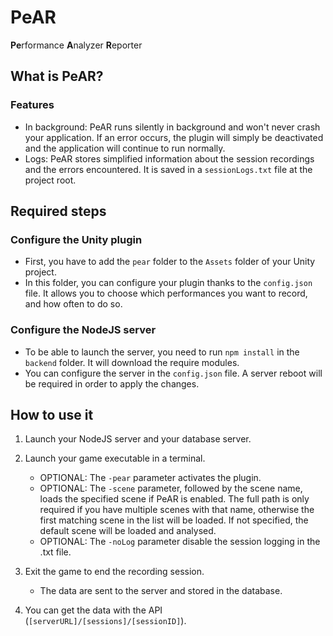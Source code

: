 # PeAR
**Pe**rformance **A**nalyzer **R**eporter

## What is PeAR?

### Features

* In background: PeAR runs silently in background and won't never crash your application.
    If an error occurs, the plugin will simply be deactivated and the application will continue to run normally.
* Logs: PeAR stores simplified information about the session recordings and the errors encountered.
    It is saved in a `sessionLogs.txt` file at the project root.

## Required steps

### Configure the Unity plugin

* First, you have to add the `pear` folder to the `Assets` folder of your Unity project.
* In this folder, you can configure your plugin thanks to the `config.json` file.
    It allows you to choose which performances you want to record, and how often to do so.

### Configure the NodeJS server

* To be able to launch the server, you need to run `npm install` in the `backend` folder. It will download the require modules.
* You can configure the server in the `config.json` file. A server reboot will be required in order to apply the changes.

## How to use it

1. Launch your NodeJS server and your database server.

2. Launch your game executable in a terminal.
    * OPTIONAL: The `-pear` parameter activates the plugin.
    * OPTIONAL: The `-scene` parameter, followed by the scene name, loads the specified scene if PeAR is enabled.
        The full path is only required if you have multiple scenes with that name, otherwise the first matching scene in the list will be loaded.
        If not specified, the default scene will be loaded and analysed.
    * OPTIONAL: The `-noLog` parameter disable the session logging in the .txt file.

3. Exit the game to end the recording session.
    * The data are sent to the server and stored in the database.

4. You can get the data with the API (`[serverURL]/[sessions]/[sessionID]`).
